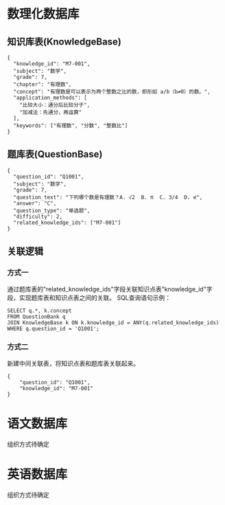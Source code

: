# 数理化数据库
## 知识库表(KnowledgeBase)
```
{
  "knowledge_id": "M7-001",
  "subject": "数学",
  "grade": 7,
  "chapter": "有理数",
  "concept": "有理数是可以表示为两个整数之比的数，即形如 a/b（b≠0）的数。",
  "application_methods": [
    "比较大小：通分后比较分子",
    "加减法：先通分，再运算"
  ],
  "keywords": ["有理数", "分数", "整数比"]
}
```
## 题库表(QuestionBase)
```
{
  "question_id": "Q1001",
  "subject": "数学",
  "grade": 7,
  "question_text": "下列哪个数是有理数？A. √2  B. π  C. 3/4  D. e",
  "answer": "C",
  "question_type": "单选题",
  "difficulty": 2,
  "related_knowledge_ids": ["M7-001"]
}
```
## 关联逻辑
### 方式一
通过题库表的"related_knowledge_ids"字段关联知识点表"knowledge_id"字段，实现题库表和知识点表之间的关联。
SQL查询语句示例：
```
SELECT q.*, k.concept
FROM QuestionBank q
JOIN KnowledgeBase k ON k.knowledge_id = ANY(q.related_knowledge_ids)
WHERE q.question_id = 'Q1001';
```
### 方式二
新建中间关联表，将知识点表和题库表关联起来。
```
{
    "question_id": "Q1001",
    "knowledge_id": "M7-001"
}
```
# 语文数据库
组织方式待确定
# 英语数据库
组织方式待确定